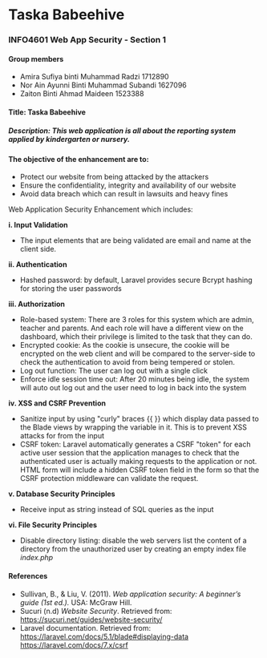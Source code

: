 # Taska Babeehive
### INFO4601 Web App Security - Section 1

#### Group members
* Amira Sufiya binti Muhammad Radzi 1712890
* Nor Ain Ayunni Binti Muhammad Subandi 1627096
* Zaiton Binti Ahmad Maideen 1523388

#### Title: Taska Babeehive
##### Description: This web application is all about the reporting system applied by kindergarten or nursery.


#### The objective of the enhancement are to: 
* Protect our website from being attacked by the attackers
* Ensure the confidentiality, integrity and availability of our website
* Avoid data breach which can result in lawsuits and heavy fines

Web Application Security Enhancement which includes:

**i. Input Validation** 
* The input elements that are being validated are email and name at the client side. 

**ii. Authentication**
* Hashed password: by default, Laravel provides secure Bcrypt hashing for storing the user passwords

**iii. Authorization**
* Role-based system: There are 3 roles for this system which are admin, teacher and parents. And each role will have a different view on the dashboard, which their privilege is limited to the task that they can do. 
* Encrypted cookie: As the cookie is unsecure, the cookie will be encrypted on the web client and will be compared to the server-side to check the authentication to avoid from being tempered or stolen. 
* Log out function: The user can log out with a single click
* Enforce idle session time out: After 20 minutes being idle, the system will auto out log out and the user need to log in back into the system 

**iv. XSS and CSRF Prevention**
* Sanitize input by using "curly" braces {{ }} which display data passed to the Blade views by wrapping the variable in it. This is to prevent XSS attacks for from the input
* CSRF token: Laravel automatically generates a CSRF "token" for each active user session that the application manages to check that the authenticated user is actually making requests to the application or not. HTML form will include a hidden CSRF token field in the form so that the CSRF protection middleware can validate the request.

**v. Database Security Principles** 
* Receive input as string instead of SQL queries as the input

**vi. File Security Principles**
* Disable directory listing: disable the web servers list the content of a directory from the unauthorized user by creating an empty index file _index.php_
	
#### References
* Sullivan, B., & Liu, V. (2011). *Web application security: A beginner’s guide (1st ed.).* USA: McGraw Hill.
* Sucuri (n.d) *Website Security*. Retrieved from:  https://sucuri.net/guides/website-security/ 
* Laravel documentation. Retrieved from: https://laravel.com/docs/5.1/blade#displaying-data 
https://laravel.com/docs/7.x/csrf 
